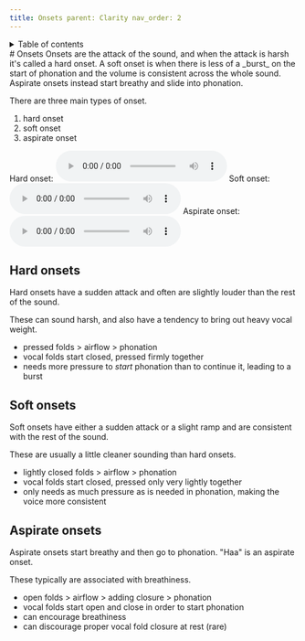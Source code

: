```yaml
---
title: Onsets parent: Clarity nav_order: 2
---
```

<details closed markdown="block">
  <summary>
    Table of contents
  </summary>
{: .text-delta }
1. TOC
{:toc}
</details>
# Onsets
Onsets are the attack of the sound, and when the attack is harsh it's called a hard onset. A soft onset is when there is less of a _burst_ on the start of phonation and the volume is consistent across the whole sound. Aspirate onsets instead start breathy and slide into phonation.

There are three main types of onset.
1. hard onset
2. soft onset
3. aspirate onset

Hard onset: <audio controls>
<source src="/audio/onsets-hard.ogg" type="audio/ogg"> Your browser does not
support the audio element. </audio> Soft onset: <audio controls>
<source src="/audio/onsets-soft.ogg" type="audio/ogg"> Your browser does not
support the audio element. </audio> Aspirate onset: <audio controls>
<source src="/audio/onsets-aspirate.ogg" type="audio/ogg"> Your browser does not
support the audio element. </audio>

## Hard onsets
Hard onsets have a sudden attack and often are slightly louder than the rest of
the sound.

These can sound harsh, and also have a tendency to bring out heavy vocal weight.
- pressed folds > airflow > phonation
- vocal folds start closed, pressed firmly together
- needs more pressure to _start_ phonation than to continue it, leading to a
  burst

## Soft onsets
Soft onsets have either a sudden attack or a slight ramp and are consistent with
the rest of the sound.

These are usually a little cleaner sounding than hard onsets.
- lightly closed folds > airflow > phonation
- vocal folds start closed, pressed only very lightly together
- only needs as much pressure as is needed in phonation, making the voice more
  consistent

## Aspirate onsets
Aspirate onsets start breathy and then go to phonation. "Haa" is an aspirate
onset.

These typically are associated with breathiness.
- open folds > airflow > adding closure > phonation
- vocal folds start open and close in order to start phonation
- can encourage breathiness
- can discourage proper vocal fold closure at rest (rare)
